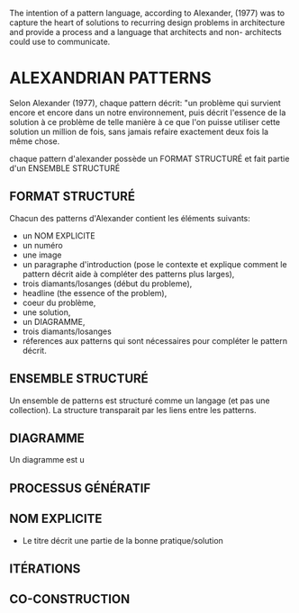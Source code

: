 




The intention of a pattern language, according to Alexander, (1977) was to capture the heart of
solutions to recurring design problems in architecture and provide a process and a language that architects and non- architects could use to communicate.

# ALEXANDRIAN PATTERNS

Selon Alexander (1977), chaque pattern décrit: "un problème qui survient encore et encore dans un notre environnement, puis décrit l'essence de la solution à ce problème de telle manière à ce que l'on puisse utiliser cette solution un million de fois, sans jamais refaire exactement deux fois la même chose.

chaque pattern d'alexander possède un FORMAT STRUCTURÉ et fait partie d'un ENSEMBLE STRUCTURÉ

## FORMAT STRUCTURÉ 

Chacun des patterns d'Alexander contient les éléments suivants:
- un NOM EXPLICITE
- un numéro
- une image 
- un paragraphe d'introduction (pose le contexte et explique comment le pattern décrit aide à compléter des patterns plus larges), 
- trois diamants/losanges (début du probleme), 
- headline (the essence of the problem),
- coeur du problème, 
- une solution, 
- un DIAGRAMME, 
- trois diamants/losanges
- réferences aux patterns qui sont nécessaires pour compléter le pattern décrit. 


## ENSEMBLE STRUCTURÉ

Un ensemble de patterns est structuré comme un langage (et pas une collection). La structure transparait par les liens entre les patterns.

## DIAGRAMME

Un diagramme est u

## PROCESSUS GÉNÉRATIF

## NOM EXPLICITE

- Le titre décrit une partie de la bonne pratique/solution

## ITÉRATIONS


## CO-CONSTRUCTION

